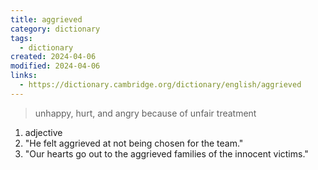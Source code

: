 ```yaml
---
title: aggrieved
category: dictionary
tags:
  - dictionary
created: 2024-04-06
modified: 2024-04-06
links:
  - https://dictionary.cambridge.org/dictionary/english/aggrieved
---
```


>unhappy, hurt, and angry because of unfair treatment

1. adjective
2. "He felt aggrieved at not being chosen for the team."
3. "Our hearts go out to the aggrieved families of the innocent victims."

